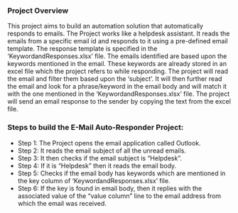 ### Project Overview
This project aims to build an automation solution that automatically responds to emails. The Project works like a helpdesk assistant. It reads the emails from a specific email id and responds to it using a pre-defined email template. The response template is specified in the ‘KeywordandResponses.xlsx’ file. The emails identified are based upon the keywords mentioned in the email. These keywords are already stored in an excel file which the project refers to while responding. The project will read the email and filter them based upon the ‘subject’. It will then further read the email and look for a phrase/keyword in the email body and will match it with the one mentioned in the ‘KeywordandResponses.xlsx’ file. The project will send an email response to the sender by copying the text from the excel file.


### Steps to build the E-Mail Auto-Responder Project:

- Step 1: The Project opens the email application called Outlook.
- Step 2: It reads the email subject of all the unread emails.  
- Step 3: It then checks if the email subject is “Helpdesk”.
- Step 4: If it is “Helpdesk” then it reads the email body.
- Step 5: Checks if the email body has keywords which are mentioned in the key column of ‘KeywordandResponses.xlsx’ file.
- Step 6: If the key is found in email body, then it replies with the associated value of the “value column” line to the email address from which the email was received.
